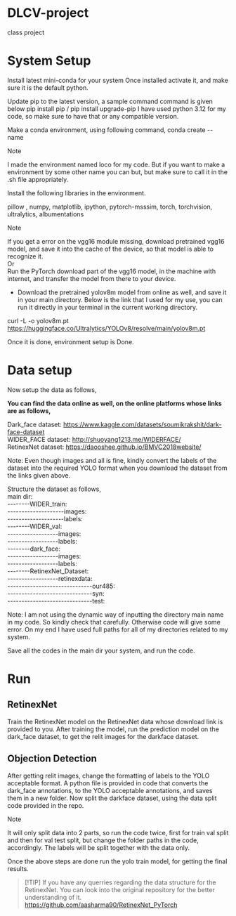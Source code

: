 # DLCV-project
class project 

# System Setup
Install latest mini-conda for your system
Once installed activate it, and make sure it is the default python.

Update pip to the latest version, a sample command command is given below
pip install pip / pip install upgrade-pip
I have used python 3.12 for my code, so make sure to have that or any compatible version.

Make a conda environment, using following command, 
conda create --name <my-env>

> [!NOTE]
> I made the environment named loco for my code. But if you want to make a environment
by some other name you can but, but make sure to call it in the .sh file appropriately.

Install the following libraries in the environment.
 
pillow , numpy, matplotlib, ipython, pytorch-msssim, torch, torchvision, ultralytics, albumentations


> [!NOTE]
>  If you get a error on the vgg16 module missing, download pretrained vgg16 model, and save it into
the cache of the device, so that model is able to recognize it.\
> 					Or\
> Run the PyTorch download part of the vgg16 model, in the machine with internet, and transfer the model 
from there to your device. 

* Download the pretrained yolov8m model from online as well, and save it in your main directory.
Below is the link that I used for my use, you can run it directly in your terminal in the current working directory.

curl -L -o yolov8m.pt https://huggingface.co/Ultralytics/YOLOv8/resolve/main/yolov8m.pt 

Once it is done, environment setup is Done.

# Data setup
Now setup the data as follows, 
<!--  Download the data from the given drive link. -->


**You can find the data online as well, on the online platforms whose links are as follows,**

Dark_face dataset:	https://www.kaggle.com/datasets/soumikrakshit/dark-face-dataset \
WIDER_FACE dataset:	http://shuoyang1213.me/WIDERFACE/ \
RetinexNet dataset:	https://daooshee.github.io/BMVC2018website/


Note: Even though images and all is fine, kindly convert the labels of the dataset into the required YOLO format
 when you download the dataset from the links given above.

Structure the dataset as follows, \
main dir: \
--------WIDER_train: \
--------------------images: \
--------------------labels: \
--------WIDER_val: \
------------------images: \
------------------labels: \
--------dark_face: \
------------------images: \
------------------labels: \
--------RetinexNet_Dataset: \
------------------retinexdata: \
------------------------------our485: \
------------------------------syn: \
------------------------------test:



Note: I am not using the dynamic way of inputting the directory main name in my code. So 
kindly check that carefully. Otherwise code will give some error. On my end I have used
full paths for all of my directories related to my system.


Save all the codes in the main dir your system, and run the code.


# Run
## RetinexNet
Train the RetinexNet model on the RetinexNet data whose download link is provided to you.
After training the model, run the prediction model on the dark_face dataset, to get the relit images for the darkface dataset.

## Objection Detection
After getting relit images, change the formatting of labels to the YOLO acceptable format. A python file is provided in code that converts the dark_face annotations, to the YOLO acceptable annotations, and saves them in a new folder.
Now split the darkface dataset, using the data split code provided in the repo.
> [!NOTE]
> It will only split data into 2 parts, so run the code twice, first for train val split and then for val test split, but change the folder paths in the code, accordingly.
> The labels will be split together with the data only.


Once the above steps are done run the yolo train model, for getting the final results.

> [!TIP] If you have any querries regarding the data structure for the RetinexNet.
> You can look into the original repository for the better understanding of it.
> https://github.com/aasharma90/RetinexNet_PyTorch

